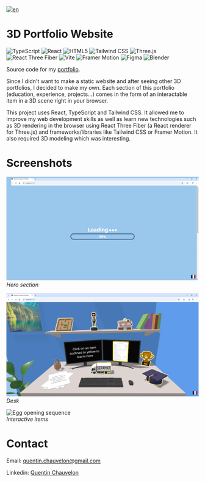 [![en](https://img.shields.io/badge/lang-fr-blue.svg)](README.fr.md)

# 3D Portfolio Website

![TypeScript](https://img.shields.io/badge/Typescript-%23007ACC.svg?style=flat&logo=typescript&labelColor=grey&logoColor=23007ACC)
![React](https://img.shields.io/badge/React-%2361DAFB.svg?style=flat&logo=react&labelColor=grey&logoColor=2361DAFB)
![HTML5](https://img.shields.io/badge/HTML5-%23E34F26.svg?style=flat&logo=html5&labelColor=grey&logoColor=23E34F26)
![Tailwind CSS](https://img.shields.io/badge/Tailwind_CSS-%2338B2AC.svg?style=flat&logo=tailwind-css&labelColor=grey&logoColor=2338B2AC)
![Three.js](https://img.shields.io/badge/Three.js-%23000000.svg?style=flat&logo=three.js&labelColor=grey&logoColor=23000000)
![React Three Fiber](https://img.shields.io/badge/React_Three_Fiber-%23000000.svg?style=flat&logo=react&labelColor=grey&logoColor=23000000)
![Vite](https://img.shields.io/badge/Vite-%23646CFF.svg?style=flat&logo=vite&labelColor=grey&logoColor=23646CFF)
![Framer Motion](https://img.shields.io/badge/Framer_Motion-%23000000.svg?style=flat&logo=framer&labelColor=grey&logoColor=23000000)
![Figma](https://img.shields.io/badge/Figma-%23F24E1E.svg?style=flat&logo=figma&labelColor=grey&logoColor=23F24E1E)
![Blender](https://img.shields.io/badge/Blender-%23F5792A.svg?style=flat&logo=blender&labelColor=grey&logoColor=23F5792A)

Source code for my [portfolio](https://quentinchauvelon.com/).

Since I didn't want to make a static website and after seeing other 3D portfolios, I decided to make my own. Each section of this portfolio (education, experience, projects...) comes in the form of an interactable item in a 3D scene right in your browser.

This project uses React, TypeScript and Tailwind CSS. It allowed me to improve my web development skills as well as learn new technologies such as 3D rendering in the browser using React Three Fiber (a React renderer for Three.js) and frameworks/libraries like Tailwind CSS or Framer Motion. It also required 3D modeling which was interesting.


# Screenshots

![Start](Images/Hero_Section.gif)  
*Hero section*

![Map](Images/Desk_Overview.png)  
*Desk*

![Egg opening sequence](Images/Clickable_Items.gif)  
*Interactive items*

# Contact

Email: [quentin.chauvelon@gmail.com](mailto:quentin.chauvelon@gmail.com)

Linkedin: [Quentin Chauvelon](https://www.linkedin.com/in/quentin-chauvelon/)
